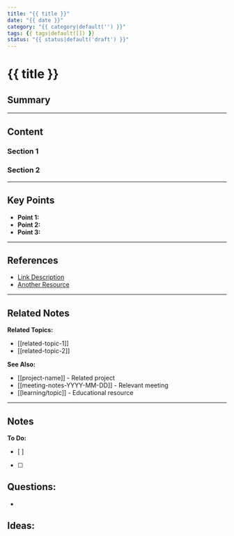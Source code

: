 ```yaml
---
title: "{{ title }}"
date: "{{ date }}"
category: "{{ category|default('') }}"
tags: {{ tags|default([]) }}
status: "{{ status|default('draft') }}"
---
```


# {{ title }}

## Summary

<!-- Brief overview or abstract of this note (2-3 sentences) -->



---

## Content

<!-- Main content goes here. Structure your thoughts with clear headings and sections. -->

### Section 1

<!-- Use subsections to organize your ideas -->



### Section 2

<!-- Add as many sections as needed -->



---

## Key Points

<!-- Summarize the main takeaways -->

- **Point 1:** 
- **Point 2:** 
- **Point 3:** 

---

## References

<!-- External links, citations, or sources -->

- [Link Description](https://example.com)
- [Another Resource](https://example.com)

---

## Related Notes

<!-- Link to related notes using wiki-link syntax -->

**Related Topics:**
- [[related-topic-1]]
- [[related-topic-2]]

**See Also:**
- [[project-name]] - Related project
- [[meeting-notes-YYYY-MM-DD]] - Relevant meeting
- [[learning/topic]] - Educational resource

---

## Notes

<!-- Additional thoughts, ideas, or follow-up items -->

**To Do:**
- [ ] 
- [ ] 

**Questions:**
- 
- 

**Ideas:**
- 